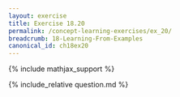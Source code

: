 ```yaml
---
layout: exercise
title: Exercise 18.20
permalink: /concept-learning-exercises/ex_20/
breadcrumb: 18-Learning-From-Examples
canonical_id: ch18ex20
---
```


{% include mathjax_support %}
<div id="hiddden">{% include_relative question.md %}</div>